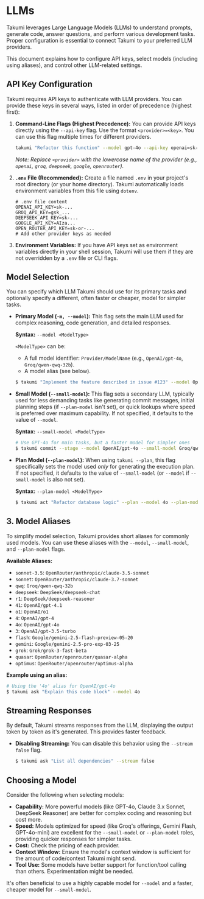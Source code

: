 # LLMs

Takumi leverages Large Language Models (LLMs) to understand prompts, generate code, answer questions, and perform various development tasks. Proper configuration is essential to connect Takumi to your preferred LLM providers.

This document explains how to configure API keys, select models (including using aliases), and control other LLM-related settings.

## API Key Configuration

Takumi requires API keys to authenticate with LLM providers. You can provide these keys in several ways, listed in order of precedence (highest first):

1.  **Command-Line Flags (Highest Precedence):**
    You can provide API keys directly using the `--api-key` flag. Use the format `<provider>=<key>`. You can use this flag multiple times for different providers.

    ```bash
    takumi "Refactor this function" --model gpt-4o --api-key openai=sk-... --api-key groq=gsk_...
    ```
    *Note: Replace `<provider>` with the lowercase name of the provider (e.g., `openai`, `groq`, `deepseek`, `google`, `openrouter`).*

2.  **`.env` File (Recommended):**
    Create a file named `.env` in your project's root directory (or your home directory). Takumi automatically loads environment variables from this file using `dotenv`.

    ```dotenv
    # .env file content
    OPENAI_API_KEY=sk-...
    GROQ_API_KEY=gsk_...
    DEEPSEEK_API_KEY=sk-...
    GOOGLE_API_KEY=AIza...
    OPEN_ROUTER_API_KEY=sk-or-...
    # Add other provider keys as needed
    ```

3.  **Environment Variables:**
    If you have API keys set as environment variables directly in your shell session, Takumi will use them if they are not overridden by a `.env` file or CLI flags.

## Model Selection

You can specify which LLM Takumi should use for its primary tasks and optionally specify a different, often faster or cheaper, model for simpler tasks.

*   **Primary Model (`-m, --model`):**
    This flag sets the main LLM used for complex reasoning, code generation, and detailed responses.

    **Syntax:** `--model <ModelType>`

    `<ModelType>` can be:
    *   A full model identifier: `Provider/ModelName` (e.g., `OpenAI/gpt-4o`, `Groq/qwen-qwq-32b`).
    *   A model alias (see below).

    ```bash
    $ takumi "Implement the feature described in issue #123" --model OpenAI/gpt-4o
    ```

*   **Small Model (`--small-model`):**
    This flag sets a secondary LLM, typically used for less demanding tasks like generating commit messages, initial planning steps (if `--plan-model` isn't set), or quick lookups where speed is preferred over maximum capability. If not specified, it defaults to the value of `--model`.

    **Syntax:** `--small-model <ModelType>`

    ```bash
    # Use GPT-4o for main tasks, but a faster model for simpler ones
    $ takumi commit --stage --model OpenAI/gpt-4o --small-model Groq/qwen-qwq-32b
    ```

*   **Plan Model (`--plan-model`):**
    When using `takumi --plan`, this flag specifically sets the model used *only* for generating the execution plan. If not specified, it defaults to the value of `--small-model` (or `--model` if `--small-model` is also not set).

    **Syntax:** `--plan-model <ModelType>`

    ```bash
    $ takumi act "Refactor database logic" --plan --model 4o --plan-model flash
    ```

## 3. Model Aliases

To simplify model selection, Takumi provides short aliases for commonly used models. You can use these aliases with the `--model`, `--small-model`, and `--plan-model` flags.

**Available Aliases:**

*   `sonnet-3.5`: `OpenRouter/anthropic/claude-3.5-sonnet`
*   `sonnet`: `OpenRouter/anthropic/claude-3.7-sonnet`
*   `qwq`: `Groq/qwen-qwq-32b`
*   `deepseek`: `DeepSeek/deepseek-chat`
*   `r1`: `DeepSeek/deepseek-reasoner`
*   `41`: `OpenAI/gpt-4.1`
*   `o1`: `OpenAI/o1`
*   `4`: `OpenAI/gpt-4`
*   `4o`: `OpenAI/gpt-4o`
*   `3`: `OpenAI/gpt-3.5-turbo`
*   `flash`: `Google/gemini-2.5-flash-preview-05-20`
*   `gemini`: `Google/gemini-2.5-pro-exp-03-25`
*   `grok`: `Grok/grok-3-fast-beta`
*   `quasar`: `OpenRouter/openrouter/quasar-alpha`
*   `optimus`: `OpenRouter/openrouter/optimus-alpha`

**Example using an alias:**

```bash
# Using the '4o' alias for OpenAI/gpt-4o
$ takumi ask "Explain this code block" --model 4o
```

## Streaming Responses

By default, Takumi streams responses from the LLM, displaying the output token by token as it's generated. This provides faster feedback.

*   **Disabling Streaming:** You can disable this behavior using the `--stream false` flag.

    ```bash
    $ takumi ask "List all dependencies" --stream false
    ```

## Choosing a Model

Consider the following when selecting models:

*   **Capability:** More powerful models (like GPT-4o, Claude 3.x Sonnet, DeepSeek Reasoner) are better for complex coding and reasoning but cost more.
*   **Speed:** Models optimized for speed (like Groq's offerings, Gemini Flash, GPT-4o-mini) are excellent for the `--small-model` or `--plan-model` roles, providing quicker responses for simpler tasks.
*   **Cost:** Check the pricing of each provider.
*   **Context Window:** Ensure the model's context window is sufficient for the amount of code/context Takumi might send.
*   **Tool Use:** Some models have better support for function/tool calling than others. Experimentation might be needed.

It's often beneficial to use a highly capable model for `--model` and a faster, cheaper model for `--small-model`.
